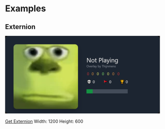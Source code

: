 # Examples

## Externion

![ExternionExample.png](Externion/Pictures/ExternionExample.png 'ExternionExample.png')

[Get Externion](https://github.com/thijnmens/AdofaiWeb/blob/master/Examples/Externion/Externion.html)
Width: 1200
Height: 600
